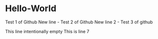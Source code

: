 # Hello-World
Test 1 of Github
New line - Test 2 of Github
New line 2 - Test 3 of github

This line intentionally empty
This is line 7

